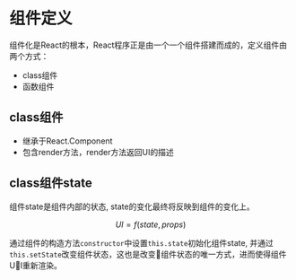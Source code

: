 # 组件定义

组件化是React的根本，React程序正是由一个一个组件搭建而成的，定义组件由两个方式：

- class组件
- 函数组件

## class组件

- 继承于React.Component
- 包含render方法，render方法返回UI的描述

## class组件state

组件state是组件内部的状态, state的变化最终将反映到组件的变化上。

$$UI = f(state, props)$$

通过组件的构造方法`constructor`中设置`this.state`初始化组件state,  并通过`this.setState`改变组件状态，这也是改变组件状态的唯一方式，进而使得组件UI重新渲染。
